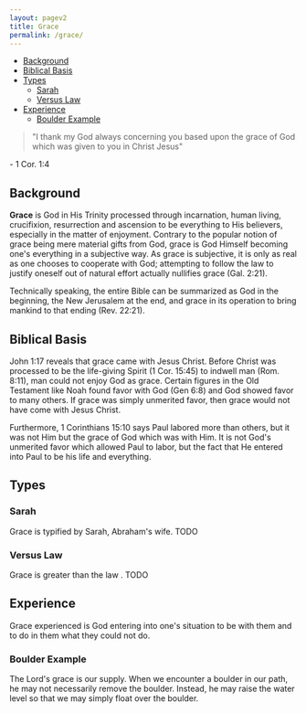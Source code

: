 ```yaml
---
layout: pagev2
title: Grace
permalink: /grace/
---
```

- [Background](#background)
- [Biblical Basis](#biblical-basis)
- [Types](#types)
  - [Sarah](#sarah)
  - [Versus Law](#versus-law)
- [Experience](#experience)
  - [Boulder Example](#boulder-example)

>"I thank my God always concerning you based upon the grace of God which was given to you in Christ Jesus"

\- 1 Cor. 1:4

## Background

**Grace** is God in His Trinity processed through incarnation, human living, crucifixion, resurrection and ascension to be everything to His believers, especially in the matter of enjoyment. Contrary to the popular notion of grace being mere material gifts from God, grace is God Himself becoming one's everything in a subjective way. As grace is subjective, it is only as real as one chooses to cooperate with God; attempting to follow the law to justify oneself out of natural effort actually nullifies grace (Gal. 2:21).

Technically speaking, the entire Bible can be summarized as God in the beginning, the New Jerusalem at the end, and grace in its operation to bring mankind to that ending (Rev. 22:21).

## Biblical Basis

John 1:17 reveals that grace came with Jesus Christ. Before Christ was processed to be the life-giving Spirit (1 Cor. 15:45) to indwell man (Rom. 8:11), man could not enjoy God as grace. Certain figures in the Old Testament like Noah found favor with God (Gen 6:8) and God showed favor to many others. If grace was simply unmerited favor, then grace would not have come with Jesus Christ.

Furthermore, 1 Corinthians 15:10 says Paul labored more than others, but it was not Him but the grace of God which was with Him. It is not God's unmerited favor which allowed Paul to labor, but the fact that He entered into Paul to be his life and everything.

## Types

### Sarah

Grace is typified by Sarah, Abraham's wife. TODO

### Versus Law

Grace is greater than the law . TODO

## Experience 

Grace experienced is God entering into one's situation to be with them and to do in them what they could not do.

### Boulder Example

The Lord's grace is our supply. When we encounter a boulder in our path, he may not necessarily remove the boulder. Instead, he may raise the water level so that we may simply float over the boulder.